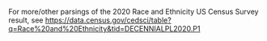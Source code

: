 For more/other parsings of the 2020 Race and Ethnicity US Census Survey result, see https://data.census.gov/cedsci/table?q=Race%20and%20Ethnicity&tid=DECENNIALPL2020.P1
